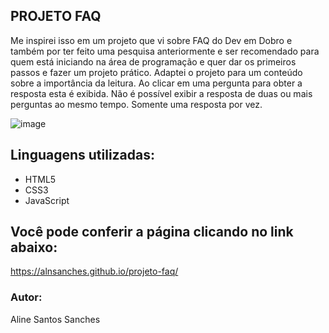 ## PROJETO FAQ

Me inspirei isso em um projeto que vi sobre FAQ do Dev em Dobro e também por ter feito uma pesquisa anteriormente e ser recomendado para quem está iniciando na área de programação e quer dar os primeiros passos e fazer um projeto prático.
Adaptei o projeto para um conteúdo sobre a importância da leitura. Ao clicar em uma pergunta para obter a resposta esta é exibida. Não é possível exibir a resposta de duas ou mais perguntas ao mesmo tempo. Somente uma resposta por vez.


![image](https://user-images.githubusercontent.com/96800792/169913334-1b7cb0b4-3f9e-4e04-b62e-40a2bb49246d.png)


## Linguagens utilizadas:
- HTML5
- CSS3
- JavaScript

## Você pode conferir a página clicando no link abaixo:
https://alnsanches.github.io/projeto-faq/


### Autor:
Aline Santos Sanches
